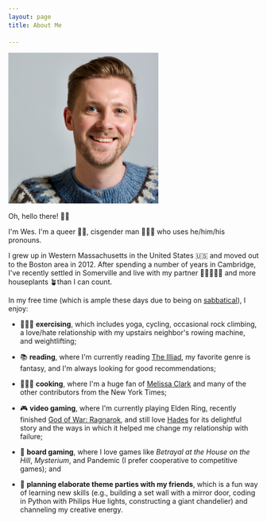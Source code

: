 ```yaml
---
layout: page
title: About Me

---
```


<img src="/assets/img/headshot_sweater.png" width="60%" class="center" alt="A white man with short hair that is parted on the side and a short beard. He has a blue icelandic sweater and a nose stud. He's smiling at the camera.">

Oh, hello there! 👋🏻

I'm Wes. I'm a queer 🏳️‍🌈, cisgender man 🧔🏼‍♂️  who uses he/him/his pronouns.

I grew up in Western Massachusetts in the United States 🇺🇸 and moved out to the Boston area in 2012. After spending a number of years in Cambridge, I've recently settled in Somerville and live with my partner 👨🏻‍🤝‍👨🏼 and more houseplants 🪴than I can count.

In my free time (which is ample these days due to being on [sabbatical](/sabbatical)), I enjoy:

* 🧘🏼‍♂️ **exercising**, which includes yoga, cycling, occasional rock climbing, a love/hate relationship with my upstairs neighbor's rowing machine, and weightlifting;

* 📚 **reading**, where I'm currently reading [The Illiad](https://shop.penguin.co.uk/products/the-iliad-by-homer), my favorite genre is fantasy, and I'm always looking for good recommendations;

* 👨🏼‍🍳 **cooking**, where I'm a huge fan of [Melissa Clark](https://www.melissaclark.net) and many of the other contributors from the New York Times;

* 🎮 **video gaming**, where I'm currently playing Elden Ring, recently finished [God of War: Ragnarok](https://www.playstation.com/en-us/games/god-of-war-ragnarok/), and still love [Hades](https://www.supergiantgames.com/games/hades/) for its delightful story and the ways in which it helped me change my relationship with failure;

* 🎲 **board gaming**, where I love games like _Betrayal at the House on the Hill_, _Mysterium_, and Pandemic (I prefer cooperative to competitive games); and

* 🎉 **planning elaborate theme parties with my friends**, which is a fun way of learning new skills (e.g., building a set wall with a mirror door, coding in Python with Philips Hue lights, constructing a giant chandelier) and channeling my creative energy.
